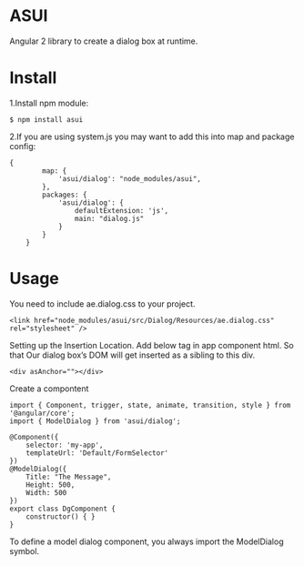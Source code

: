 # ASUI

Angular 2 library to create a dialog box at runtime.

# Install
1.Install npm module:
```
$ npm install asui
```
2.If you are using system.js you may want to add this into map and package config:
```
{
        map: {
            'asui/dialog': "node_modules/asui",
        },
        packages: {
            'asui/dialog': {
                defaultExtension: 'js',
                main: "dialog.js"
            }
        }
    }
```
# Usage
You need to include ae.dialog.css to your project.
```
<link href="node_modules/asui/src/Dialog/Resources/ae.dialog.css" rel="stylesheet" />
```
Setting up the Insertion Location. Add below tag in app component html. So that Our dialog box’s DOM will get inserted as a sibling to this div.
```
<div asAnchor=""></div>
```
Create a compontent 
```
import { Component, trigger, state, animate, transition, style } from '@angular/core';
import { ModelDialog } from 'asui/dialog';

@Component({
    selector: 'my-app',
    templateUrl: 'Default/FormSelector'
})
@ModelDialog({
    Title: "The Message",
    Height: 500,
    Width: 500
})
export class DgComponent {
    constructor() { }
}
```
To define a model dialog component, you always import the ModelDialog symbol.

